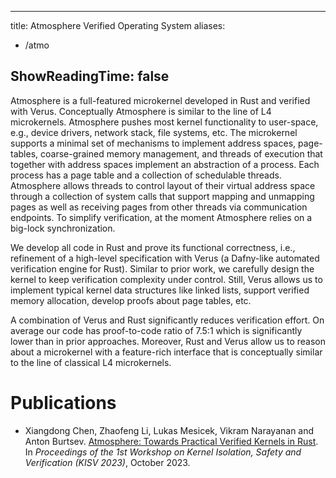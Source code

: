 
---
title: Atmosphere Verified Operating System
aliases:
- /atmo

ShowReadingTime: false
---

Atmosphere is a full-featured microkernel developed in Rust and verified with
Verus. Conceptually Atmosphere is similar to the line of L4 microkernels.
Atmosphere pushes most kernel functionality to user-space, e.g., device
drivers, network stack, file systems, etc. The microkernel supports a minimal
set of mechanisms to implement address spaces, page-tables, coarse-grained
memory management, and threads of execution that together with address spaces
implement an abstraction of a process. Each process has a page table and a
collection of schedulable threads. Atmosphere allows threads to control layout
of their virtual address space through a collection of system calls that
support mapping and unmapping pages as well as receiving pages from other
threads via communication endpoints. To simplify verification, at the moment
Atmosphere relies on a big-lock synchronization.

We develop all code in Rust and prove its functional correctness, i.e.,
refinement of a high-level specification with Verus (a Dafny-like automated
verification engine for Rust).  Similar to prior work, we carefully design the
kernel to keep verification complexity under control.  Still, Verus allows us
to implement typical kernel data structures like linked lists, support verified
memory allocation, develop proofs about page tables, etc. 

A combination of Verus and Rust significantly reduces verification effort. On
average our code has proof-to-code ratio of 7.5:1 which is significantly lower
than in prior approaches. Moreover, Rust and Verus allow us to reason about a
microkernel with a feature-rich interface that is conceptually similar to the
line of classical L4 microkernels.

# Publications

* Xiangdong Chen, Zhaofeng Li, Lukas Mesicek, Vikram Narayanan and Anton Burtsev.
[Atmosphere: Towards Practical Verified Kernels in
Rust](/doc/2023-kisv-atmo.pdf). In _Proceedings of the 1st Workshop on Kernel
Isolation, Safety and Verification (KISV 2023)_, October 2023.

